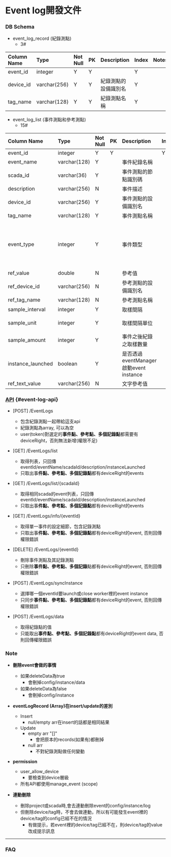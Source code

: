 # Event log開發文件

### DB Schema

* event\_log\_record \(紀錄測點\)
  * 3\#

| Column Name | Type | Not Null | PK | Description | Index | Notes |
| :--- | :--- | :--- | :--- | :--- | :--- | :--- |
| event\_id | integer | Y | Y |  | Y |  |
| device\_id | varchar\(256\) | Y | Y | 紀錄測點的設備識別名 | Y |  |
| tag\_name | varchar\(128\) | Y | Y | 紀錄測點名稱 | Y |  |

* event\_log\_list \(事件測點和參考測點\)
  * 15\#

| Column Name | Type | Not Null | PK | Description | Index | Notes |
| :--- | :--- | :--- | :--- | :--- | :--- | :--- |
| event\_id | integer | Y | Y |  | Y | AUTO\_INCREMENT |
| event\_name | varchar\(128\) | Y |  | 事件紀錄名稱 |  |  |
| scada\_id | varchar\(36\) | Y |  | 事件測點的節點識別碼 |  |  |
| description | varchar\(256\) | N |  | 事件描述 |  |  |
| device\_id | varchar\(256\) | Y |  | 事件測點的設備識別名 |  |  |
| tag\_name | varchar\(128\) | Y |  | 事件測點名稱 |  |  |
| event\_type | integer | Y |  | 事件類型 |  | {1:&gt;=參考值, 2:&lt;=參考值, 3:==參考值, 4:&gt;=參考測點, 5:&lt;=參考測點, 6:==參考測點, 7:依取樣間隔紀錄} |
| ref\_value | double | N |  | 參考值 |  |  |
| ref\_device\_id | varchar\(256\) | N |  | 參考測點的設備識別名 |  |  |
| ref\_tag\_name | varchar\(128\) | N |  | 參考測點名稱 |  |  |
| sample\_interval | integer | Y |  | 取樣間隔 |  |  |
| sample\_unit | integer | Y |  | 取樣間隔單位 |  | value: {1:秒, 2:分, 3:小時} |
| sample\_amount | integer | Y |  | 事件之後紀錄之取樣數量 |  | 值如果為0，代表「持續記錄」 |
| instance\_launched | boolean | Y |  | 是否透過eventManager啟動event instance |  | default:false |
| ref\_text\_value | varchar\(256\) | N |  | 文字參考值 |  |  |

### [API](#event-log-api) {#event-log-api}

* \[POST\] /EventLogs

  * 包含紀錄測點一起帶給這支api
  * 紀錄測點為array, 可以為空
  * user\(token\)對選定的**事件點、參考點、多個記錄點**都需要有deviceRight，否則無法新增\(權限不足\)

* \[GET\] /EventLogs/list

  * 取得列表，只回傳eventId/eventName/scadaId/description/instanceLaunched
  * 只取出事**件點、參考點、多個記錄點**都有deviceRight的events

* \[GET\] /EventLogs/list/{scadaId}

  * 取得相同scada的event列表，只回傳eventId/eventName/scadaId/description/instanceLaunched
  * 只取出事**件點、參考點、多個記錄點**都有deviceRight的events

* \[GET\] /EventLogs/info/{eventId}

  * 取得單一事件的設定細節，包含記錄測點
  * 只取出事**件點、參考點、多個記錄點**都有deviceRight的event, 否則回傳權限錯誤

* \[DELETE\] /EventLogs/{eventId}

  * 刪除事件測點及其記錄測點
  * 只刪除**事件點、參考點、多個記錄**點都有deviceRight的event, 否則回傳權限錯誤

* \[POST\] /EventLogs/syncInstance
  * 選擇哪一個eventId要launch或close worker裡的event instance
  * 只同步**事件點、參考點、多個記錄點**都有deviceRight的event, 否則回傳權限錯誤
* \[POST\] /EventLogs/data
  * 取得紀錄點的值
  * 只能取出**事件點、參考點、多個記錄點**都有deviceRight的event data, 否則回傳權限錯誤

### Note

* **刪除event會做的事情**

  * 如果deleteData為true
    * 會刪掉config/instance/data
  * 如果deleteData為false
    * 會刪掉config/instance

* **eventLogRecord \(Array\)在insert/update的差別**

  * Insert
    * null/empty arr在insert的話都是相同結果
  * Update
    * empty arr "\[\]"
      * 會把原本的records\(如果有\)都刪掉
    * null arr
      * 不對紀錄測點做任何變動

* **permission**

  * user\_allow\_device
    * 要檢查到device層級
  * 所有API都使用manage\_event \(scope\)

* **連動刪除**

  * 刪除project或scada時,會去連動刪除event的config/instance/log
  * 但刪除device/tag時，不會去做連動，所以有可能發生event裡的device/tag的config已經不在的情況
    * 有做提示，若event裡的device/tag已經不在，則device/tag的value改成提示訊息

---

### FAQ



